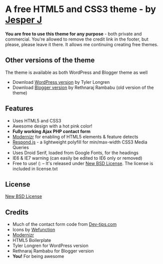 # A free HTML5 and CSS3 theme - by [Jesper J](http://jayj.dk)

**You are free to use this theme for any purpose** - both private and commercial. You're allowed to remove the credit link in the footer, but please, please leave it there. It allows me continuing creating free themes.

## Other versions of the theme

The theme is available as both WordPress and Blogger theme as well

* Download [WordPress version](http://www.longren.org/wordpress/html5press/) by Tyler Longren</li>
* Download [Blogger version](http://www.bloggerbits.com/2010/09/css3-theme-free-blogger-template) by Rethnaraj Rambabu (old version of the theme)

## Features

* Uses HTML5 and CSS3
* Awesome design with a hot pink color!
* **Fully working Ajax PHP contact form**
* [Modernizr](http://www.modernizr.com/) for enabling of HTML5 elements &amp; feature detects
* [Respond.js](https://github.com/scottjehl/Respond) - a lightweight polyfill for min/max-width CSS3 Media Queries
* Uses Droid Serif, loaded from Google Fonts, for the headings
* IE6 &amp; IE7 warning (can easily be edited to IE6 only or removed)
* Free to use! (: – It's released under [New BSD License](http://www.opensource.org/licenses/bsd-license.php). The license is included in license.txt

## License

[New BSD License](http://www.opensource.org/licenses/bsd-license.php)

## Credits

* Much of the contact form code from [Dev-tips.com](http://dev-tips.com/featured/ajax-and-php-contact-form)
* Icons by [Wefunction](http://wefunction.com/2008/07/function-free-icon-set/)
* [Modernizr](http://www.modernizr.com/)
* HTML5 Boilerplate
* Tyler Longren for WordPress version
* Rethnaraj Rambabu for Blogger version
* **You!** For being awesome
